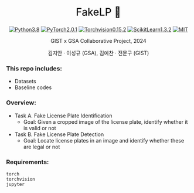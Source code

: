 <h1 align="center" style="font-weight: 500; line-height: 1.4;">
  FakeLP 🚓
</h1>

<p align="center">
  <a href="#"><img alt="Python3.8" src="https://img.shields.io/badge/Python-3.8+-blue?logo=python&logoColor=white"></a>
  <a href="#"><img alt="PyTorch2.0.1" src="https://img.shields.io/badge/PyTorch-2.0.1+-orange?logo=pytorch&logoColor=white"></a>
  <a href="#"><img alt="Torchvision0.15.2" src="https://img.shields.io/badge/TorchVision-0.15.2+-orange?logo=pytorch&logoColor=white"></a>
  <a href="#"><img alt="ScikitLearn1.3.2" src="https://img.shields.io/badge/-0.15.2+-yellow?logo=sckitlearn&logoColor=white"></a>
  <a href="#"><img alt="MIT" src="https://img.shields.io/badge/License-MIT-green?logo=MIT"></a>
</p>

<p align="center">
  GIST x GSA Collaborative Project, 2024
</p>

<p align="center">
  김지안 · 이성규 (GSA), 김예찬 · 전문구 (GIST)
</p>

### This repo includes:
- Datasets
- Baseline codes

### Overview:
- Task A. Fake License Plate Identification
  * Goal: Given a cropped image of the license plate, identify whether it is valid or not
- Task B. Fake License Plate Detection
  * Goal: Locate license plates in an image and identify whether these are legal or not

### Requirements:
```angular2html
torch
torchvision
jupyter
```